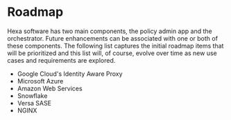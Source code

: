 # Roadmap

Hexa software has two main components, the policy admin app and the orchestrator. Future enhancements can be associated
with one or both of these components. The following list captures the initial roadmap items that will be prioritized
and this list will, of course, evolve over time as new use cases and requirements are explored.

- Google Cloud's Identity Aware Proxy
- Microsoft Azure
- Amazon Web Services
- Snowflake
- Versa SASE
- NGINX
